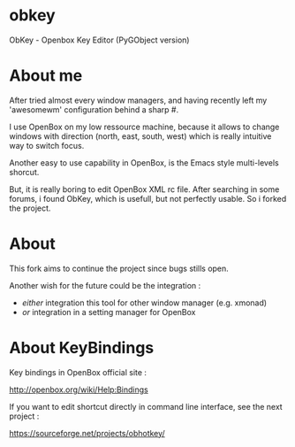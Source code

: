 # obkey
ObKey - Openbox Key Editor (PyGObject version)

# About me
After tried almost every window managers,
and having recently left my 'awesomewm' configuration behind a sharp #.

I use OpenBox on my low ressource machine, because it allows to change
windows with direction (north, east, south, west) which is really intuitive way to switch focus.

Another easy to use capability in OpenBox, is the Emacs style multi-levels shorcut.

But, it is really boring to edit OpenBox XML rc file.
After searching in some forums, i found ObKey, which is usefull, but not perfectly usable.
So i forked the project.

# About

This fork aims to continue the project since bugs stills open.

Another wish for the future could be the integration :
 - _either_ integration this tool for other window manager (e.g. xmonad)
 - _or_ integration in a setting manager for OpenBox

# About KeyBindings
Key bindings in OpenBox official site :

http://openbox.org/wiki/Help:Bindings

If you want to edit shortcut directly in  command line interface,
see the next project :

https://sourceforge.net/projects/obhotkey/
